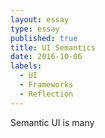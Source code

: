 ```yaml
---
layout: essay
type: essay
published: true
title: UI Semantics
date: 2016-10-06
labels:
  - UI
  - Frameworks
  - Reflection
---
```


Semantic UI is many 

